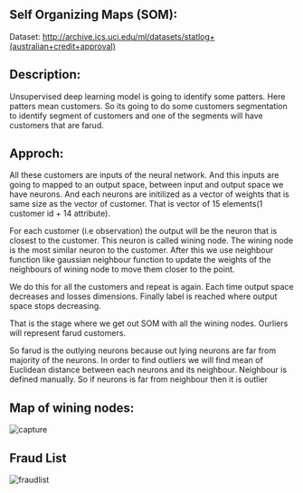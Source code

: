 
## Self Organizing Maps (SOM):
Dataset: http://archive.ics.uci.edu/ml/datasets/statlog+(australian+credit+approval)

## Description:
Unsupervised deep learning model is going to identify some patters. Here patters mean customers. So its going to do some customers segmentation to identify segment of customers and one of the segments will have customers that are farud.

## Approch:
All these customers are inputs of the neural network. And this inputs are going to mapped to an output space, between input and output space we have neurons. And each neurons are initilized as a vector of weights that is same size as the vector of customer. That is vector of 15 elements(1 customer id + 14 attribute).

For each customer (i.e observation) the output will be the neuron that is closest to the customer. This neuron is called wining node. The wining node is the most similar neuron to the customer. After this we use neighbour function like gaussian neighbour function to update the weights of the neighbours of wining node to move them closer to the point.

We do this for all the customers and repeat is again. Each time output space decreases and losses dimensions. Finally label is reached where output space stops decreasing.

That is the stage where we get out SOM with all the wining nodes. Ourliers will represent farud customers.

So farud is the outlying neurons because out lying neurons are far from majority of the neurons. In order to find outliers we will find mean of Euclidean distance between each neurons and its neighbour. Neighbour is defined manually. So if neurons is far from neighbour then it is outlier

## Map of wining nodes:
![capture](https://user-images.githubusercontent.com/30834801/43048336-9d2f90b8-8e03-11e8-84ce-caabbed578bb.PNG)


## Fraud List
![fraudlist](https://user-images.githubusercontent.com/30834801/43048345-d5be1f1c-8e03-11e8-8ba6-d0575c4b3cf1.PNG)
